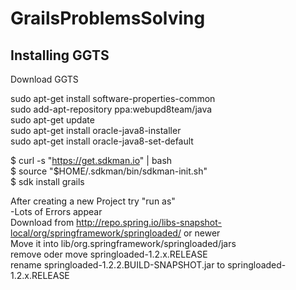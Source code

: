 # GrailsProblemsSolving

## Installing GGTS
Download GGTS  

sudo apt-get install software-properties-common  
sudo add-apt-repository ppa:webupd8team/java  
sudo apt-get update  
sudo apt-get install oracle-java8-installer  
sudo apt-get install oracle-java8-set-default  

$ curl -s "https://get.sdkman.io" | bash  
$ source "$HOME/.sdkman/bin/sdkman-init.sh"  
$ sdk install grails  

After creating a new Project try "run as"  
-Lots of Errors appear  
Download from  http://repo.spring.io/libs-snapshot-local/org/springframework/springloaded/ or newer  
Move it into lib/org.springframework/springloaded/jars  
remove oder move springloaded-1.2.x.RELEASE  
rename springloaded-1.2.2.BUILD-SNAPSHOT.jar to springloaded-1.2.x.RELEASE  
